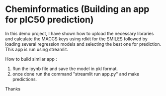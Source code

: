 # Cheminformatics (Building an app for pIC50 prediction)
In this demo project, I have shown how to upload the necessary libraries and calculate the MACCS keys using rdkit for the SMILES followed by loading several regression models and selecting the best one for prediction.
This app is run using streamlit.

How to build similar app :
1. Run the ipynb file and save the model in pkl format.
2. once done run the command "streamlit run app.py" and make predictions.

Thanks
